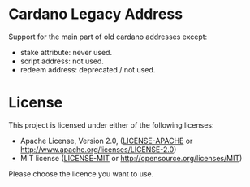 # Cardano Legacy Address

Support for the main part of old cardano addresses except:

* stake attribute: never used.
* script address: not used.
* redeem address: deprecated / not used.

# License

This project is licensed under either of the following licenses:

* Apache License, Version 2.0, ([LICENSE-APACHE](LICENSE-APACHE) or
   <http://www.apache.org/licenses/LICENSE-2.0>)
* MIT license ([LICENSE-MIT](LICENSE-MIT) or
   <http://opensource.org/licenses/MIT>)

Please choose the licence you want to use.
